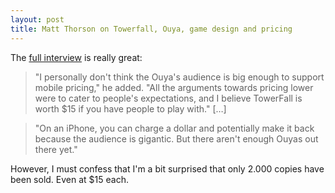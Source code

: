 ```yaml
---
layout: post
title: Matt Thorson on Towerfall, Ouya, game design and pricing
---
```


The [full interview](http://www.polygon.com/2013/7/19/4535012/towerfall-ouya-matt-thorson-multiplayer-competitive-fighting-games) is really great:

> "I personally don't think the Ouya's audience is big enough to support mobile pricing," he added. "All the arguments towards pricing lower were to cater to people's expectations, and I believe TowerFall is worth $15 if you have people to play with." […]

> "On an iPhone, you can charge a dollar and potentially make it back because the audience is gigantic. But there aren't enough Ouyas out there yet."

However, I must confess that I'm a bit surprised that only 2.000 copies have been sold. Even at $15 each.

